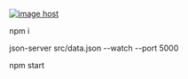 <a href="https://imgbox.com/g8dN2p2o" target="_blank"><img src="https://thumbs2.imgbox.com/8d/8c/g8dN2p2o_t.jpeg" alt="image host"/></a>

npm i

json-server src/data.json --watch --port 5000

npm start